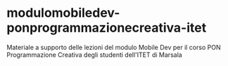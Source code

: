 # modulomobiledev-ponprogrammazionecreativa-itet
Materiale a supporto delle lezioni del modulo Mobile Dev per il corso PON Programmazione Creativa degli studenti dell'ITET di Marsala
